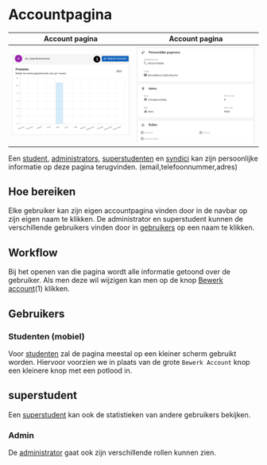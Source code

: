 # Accountpagina

|           Account pagina            |                   Account pagina                    |
|:-----------------------------------:|:---------------------------------------------------:|
| ![](../../assets/account_stats.png) | ![](../../assets/account_persoonlijke_gegevens.png) |

Een [student](../../users/student.md), [administrators](../../users/admin.md), [superstudenten](../../users/superstudent.md) en [syndici](../../users/syndicus.md) kan zijn persoonlijke informatie op deze pagina terugvinden. (email,telefoonnummer,adres)

## Hoe bereiken

Elke gebruiker kan zijn eigen accountpagina vinden door in de navbar op zijn eigen naam te klikken.
De administrator en superstudent kunnen de verschillende gebruikers vinden door in [gebruikers](../administration/gebruikers.md) op een naam te klikken.

## Workflow

Bij het openen van die pagina wordt alle informatie getoond over de gebruiker. Als men deze wil wijzigen kan men op de knop [Bewerk account](update_account.md)(1) klikken.


## Gebruikers

### Studenten (mobiel)

Voor [studenten](../../users/student.md) zal de pagina meestal op een kleiner scherm gebruikt worden.
Hiervoor voorzien we in plaats van de grote `Bewerk Account` knop een kleinere knop met een potlood in.

## superstudent

Een [superstudent](../../users/superstudent.md) kan ook de statistieken van andere gebruikers bekijken.

### Admin

De [administrator](../../users/admin.md) gaat ook zijn verschillende rollen kunnen zien.
